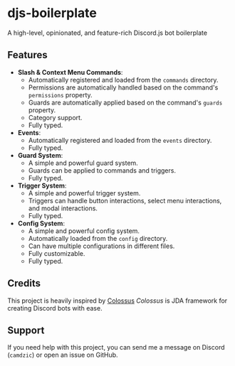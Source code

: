 # djs-boilerplate

A high-level, opinionated, and feature-rich Discord.js bot boilerplate

## Features

- **Slash & Context Menu Commands**: 
  - Automatically registered and loaded from the `commands` directory.
  - Permissions are automatically handled based on the command's `permissions` property.
  - Guards are automatically applied based on the command's `guards` property.
  - Category support.
  - Fully typed.
- **Events**:
  - Automatically registered and loaded from the `events` directory.
  - Fully typed.
- **Guard System**:
  - A simple and powerful guard system.
  - Guards can be applied to commands and triggers.
  - Fully typed.
- **Trigger System**:
  - A simple and powerful trigger system.
  - Triggers can handle button interactions, select menu interactions, and modal interactions.
  - Fully typed.
- **Config System**:
  - A simple and powerful config system.
  - Automatically loaded from the `config` directory.
  - Can have multiple configurations in different files.
  - Fully customizable.
  - Fully typed.

## Credits

This project is heavily inspired by [Colossus](https://github.com/RyanLandDev/Colossus)
*Colossus* is JDA framework for creating Discord bots with ease.

## Support

If you need help with this project, you can send me a message on Discord (`camdzic`) or open an issue on GitHub.